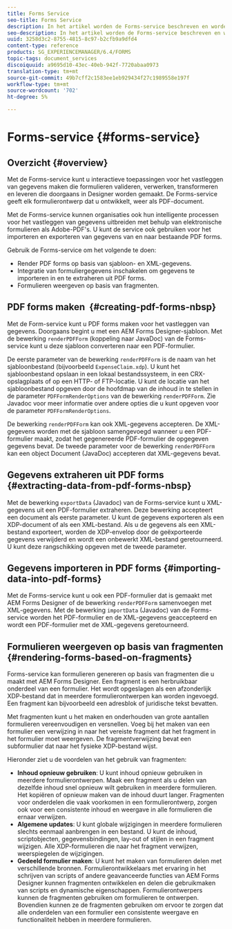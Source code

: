 ```yaml
---
title: Forms Service
seo-title: Forms Service
description: In het artikel worden de Forms-service beschreven en worden de taken beschreven die u met Forms kunt uitvoeren.
seo-description: In het artikel worden de Forms-service beschreven en worden de taken beschreven die u met Forms kunt uitvoeren.
uuid: 3258d3c2-8755-4815-8c97-b2cfb9a9dfd4
content-type: reference
products: SG_EXPERIENCEMANAGER/6.4/FORMS
topic-tags: document_services
discoiquuid: a9695d10-43ec-40eb-942f-7720abaa0973
translation-type: tm+mt
source-git-commit: 49b7cff2c1583ee1eb929434f27c1989558e197f
workflow-type: tm+mt
source-wordcount: '702'
ht-degree: 5%

---
```



# Forms-service {#forms-service}

## Overzicht {#overview}

Met de Forms-service kunt u interactieve toepassingen voor het vastleggen van gegevens maken die formulieren valideren, verwerken, transformeren en leveren die doorgaans in Designer worden gemaakt. De Forms-service geeft elk formulierontwerp dat u ontwikkelt, weer als PDF-document.

Met de Forms-service kunnen organisaties ook hun intelligente processen voor het vastleggen van gegevens uitbreiden met behulp van elektronische formulieren als Adobe-PDF&#39;s. U kunt de service ook gebruiken voor het importeren en exporteren van gegevens van en naar bestaande PDF forms.

Gebruik de Forms-service om het volgende te doen:

* Render PDF forms op basis van sjabloon- en XML-gegevens.
* Integratie van formuliergegevens inschakelen om gegevens te importeren in en te extraheren uit PDF forms.
* Formulieren weergeven op basis van fragmenten.

## PDF forms maken  {#creating-pdf-forms-nbsp}

Met de Form-service kunt u PDF forms maken voor het vastleggen van gegevens. Doorgaans begint u met een AEM Forms Designer-sjabloon. Met de bewerking `renderPDFForm` (koppeling naar JavaDoc) van de Forms-service kunt u deze sjabloon converteren naar een PDF-formulier.

De eerste parameter van de bewerking `renderPDFForm` is de naam van het sjabloonbestand (bijvoorbeeld `ExpenseClaim.xdp`). U kunt het sjabloonbestand opslaan in een lokaal bestandssysteem, in een CRX-opslagplaats of op een HTTP- of FTP-locatie. U kunt de locatie van het sjabloonbestand opgeven door de hoofdmap van de inhoud in te stellen in de parameter `PDFFormRenderOptions` van de bewerking `renderPDFForm`. Zie Javadoc voor meer informatie over andere opties die u kunt opgeven voor de parameter `PDFFormRenderOptions`.

De bewerking `renderPDFForm` kan ook XML-gegevens accepteren. De XML-gegevens worden met de sjabloon samengevoegd wanneer u een PDF-formulier maakt, zodat het gegenereerde PDF-formulier de opgegeven gegevens bevat. De tweede parameter voor de bewerking `renderPDFForm` kan een object Document (JavaDoc) accepteren dat XML-gegevens bevat.

## Gegevens extraheren uit PDF forms  {#extracting-data-from-pdf-forms-nbsp}

Met de bewerking `exportData` (Javadoc) van de Forms-service kunt u XML-gegevens uit een PDF-formulier extraheren. Deze bewerking accepteert een document als eerste parameter. U kunt de gegevens exporteren als een XDP-document of als een XML-bestand. Als u de gegevens als een XML-bestand exporteert, worden de XDP-envelop door de geëxporteerde gegevens verwijderd en wordt een onbewerkt XML-bestand geretourneerd. U kunt deze rangschikking opgeven met de tweede parameter.

## Gegevens importeren in PDF forms {#importing-data-into-pdf-forms}

Met de Forms-service kunt u ook een PDF-formulier dat is gemaakt met AEM Forms Designer of de bewerking `renderPDFForm` samenvoegen met XML-gegevens. Met de bewerking `importData` (Javadoc) van de Forms-service worden het PDF-formulier en de XML-gegevens geaccepteerd en wordt een PDF-formulier met de XML-gegevens geretourneerd.

## Formulieren weergeven op basis van fragmenten {#rendering-forms-based-on-fragments}

Forms-service kan formulieren genereren op basis van fragmenten die u maakt met AEM Forms Designer. Een fragment is een herbruikbaar onderdeel van een formulier. Het wordt opgeslagen als een afzonderlijk XDP-bestand dat in meerdere formulierontwerpen kan worden ingevoegd. Een fragment kan bijvoorbeeld een adresblok of juridische tekst bevatten.

Met fragmenten kunt u het maken en onderhouden van grote aantallen formulieren vereenvoudigen en versnellen. Voeg bij het maken van een formulier een verwijzing in naar het vereiste fragment dat het fragment in het formulier moet weergeven. De fragmentverwijzing bevat een subformulier dat naar het fysieke XDP-bestand wijst.

Hieronder ziet u de voordelen van het gebruik van fragmenten:

* **Inhoud opnieuw gebruiken**: U kunt inhoud opnieuw gebruiken in meerdere formulierontwerpen. Maak een fragment als u delen van dezelfde inhoud snel opnieuw wilt gebruiken in meerdere formulieren. Het kopiëren of opnieuw maken van de inhoud duurt langer. Fragmenten voor onderdelen die vaak voorkomen in een formulierontwerp, zorgen ook voor een consistente inhoud en weergave in alle formulieren die ernaar verwijzen.
* **Algemene updates**: U kunt globale wijzigingen in meerdere formulieren slechts eenmaal aanbrengen in een bestand. U kunt de inhoud, scriptobjecten, gegevensbindingen, lay-out of stijlen in een fragment wijzigen. Alle XDP-formulieren die naar het fragment verwijzen, weerspiegelen de wijzigingen.
* **Gedeeld formulier maken**: U kunt het maken van formulieren delen met verschillende bronnen. Formulierontwikkelaars met ervaring in het schrijven van scripts of andere geavanceerde functies van AEM Forms Designer kunnen fragmenten ontwikkelen en delen die gebruikmaken van scripts en dynamische eigenschappen. Formulierontwerpers kunnen de fragmenten gebruiken om formulieren te ontwerpen. Bovendien kunnen ze de fragmenten gebruiken om ervoor te zorgen dat alle onderdelen van een formulier een consistente weergave en functionaliteit hebben in meerdere formulieren.


